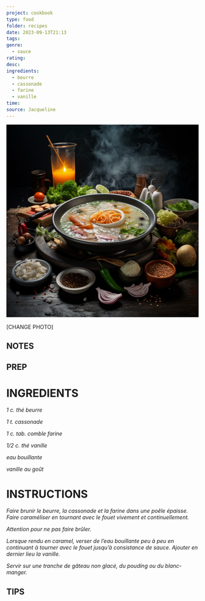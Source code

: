 ```yaml
---
project: cookbook
type: food
folder: recipes
date: 2023-09-13T21:13
tags: 
genre:
  - sauce
rating: 
desc: 
ingredients:
  - beurre
  - cassonade
  - farine
  - vanille
time: 
source: Jacqueline
---
```


![IMAGE](_default.png)


[CHANGE PHOTO]


## NOTES




## PREP


# INGREDIENTS

_1 c. thé beurre_

_1 t. cassonade_

_1 c. tab. comble farine_

_1/2 c. thé vanille_

_eau bouillante_

_vanille au goût_


# INSTRUCTIONS

_Faire brunir le beurre, la cassonade et la farine_
_dans une poêle épaisse. Faire caraméliser en_
_tournant avec le fouet vivement et continuellement._

_Attention pour ne pas faire brûler._

_Lorsque rendu en caramel, verser de l’eau_
_bouillante peu à peu en continuant à tourner_
_avec le fouet jusqu’à consistance de sauce._
_Ajouter en dernier lieu la vanille._

_Servir sur une tranche de gâteau non glacé,_
_du pouding ou du blanc-manger._


## TIPS




